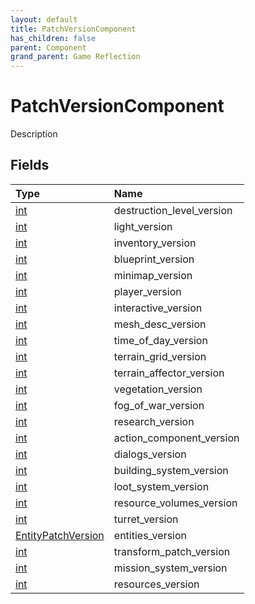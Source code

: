 ```yaml
---
layout: default
title: PatchVersionComponent
has_children: false
parent: Component
grand_parent: Game Reflection
---
```

# PatchVersionComponent
Description 

## Fields

| Type | Name |
|:-------------|:--------------|
| [int](/docs/game-reflection/enums/int) | destruction_level_version |
| [int](/docs/game-reflection/enums/int) | light_version |
| [int](/docs/game-reflection/enums/int) | inventory_version |
| [int](/docs/game-reflection/enums/int) | blueprint_version |
| [int](/docs/game-reflection/enums/int) | minimap_version |
| [int](/docs/game-reflection/enums/int) | player_version |
| [int](/docs/game-reflection/enums/int) | interactive_version |
| [int](/docs/game-reflection/enums/int) | mesh_desc_version |
| [int](/docs/game-reflection/enums/int) | time_of_day_version |
| [int](/docs/game-reflection/enums/int) | terrain_grid_version |
| [int](/docs/game-reflection/enums/int) | terrain_affector_version |
| [int](/docs/game-reflection/enums/int) | vegetation_version |
| [int](/docs/game-reflection/enums/int) | fog_of_war_version |
| [int](/docs/game-reflection/enums/int) | research_version |
| [int](/docs/game-reflection/enums/int) | action_component_version |
| [int](/docs/game-reflection/enums/int) | dialogs_version |
| [int](/docs/game-reflection/enums/int) | building_system_version |
| [int](/docs/game-reflection/enums/int) | loot_system_version |
| [int](/docs/game-reflection/enums/int) | resource_volumes_version |
| [int](/docs/game-reflection/enums/int) | turret_version |
| [EntityPatchVersion](/docs/game-reflection/classes/entity_patch_version) | entities_version |
| [int](/docs/game-reflection/enums/int) | transform_patch_version |
| [int](/docs/game-reflection/enums/int) | mission_system_version |
| [int](/docs/game-reflection/enums/int) | resources_version |

